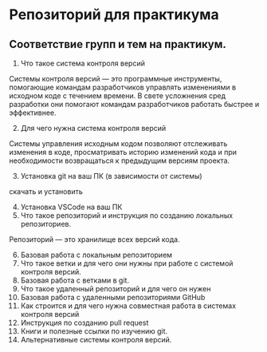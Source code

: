 # Репозиторий для практикума
## Соответствие групп и тем на практикум.

1. Что такое система контроля версий

Системы контроля версий — это программные инструменты, помогающие командам разработчиков управлять изменениями в исходном коде с течением времени. В свете усложнения сред разработки они помогают командам разработчиков работать быстрее и эффективнее.

2. Для чего нужна система контроля версий

Системы управления исходным кодом позволяют отслеживать изменения в коде, просматривать историю изменений кода и при необходимости возвращаться к предыдущим версиям проекта.

3. Установка git на ваш ПК (в зависимости от системы)

скачать и установить

4. Установка VSCode на ваш ПК
5. Что такое репозиторий и инструкция по созданию локальных репозиториев.

Репозиторий — это хранилище всех версий кода.

6. Базовая работа с локальным репозиторием
7. Что такое ветки и для чего они нужны при работе с системой контроля версий.
8. Базовая работа с ветками в git.
9. Что такое удаленный репозиторий и для чего он нужен
10. Базовая работа с удаленными репозиториями GitHub
11. Как строится и для чего нужна совместная работа в системах контроля версий
12. Инструкция по созданию pull request
13. Книги и полезные ссылки по изучению git.
14. Альтернативные системы контроля версий.

